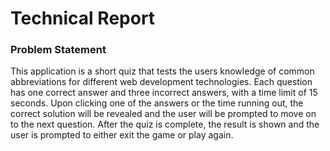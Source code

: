 # Technical Report

### Problem Statement

This application is a short quiz that tests the users knowledge of common abbreviations for different web development technologies. Each question has one correct answer and three incorrect answers, with a time limit of 15 seconds. Upon clicking one of the answers or the time running out, the correct solution will be revealed and the user will be prompted to move on to the next question. After the quiz is complete, the result is shown and the user is prompted to either exit the game or play again.
